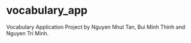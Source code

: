 # vocabulary_app
Vocabulary Application Project by Nguyen Nhut Tan, Bui Minh Thinh and Nguyen Tri Minh.
